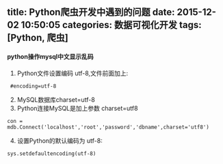 title: Python爬虫开发中遇到的问题
date: 2015-12-02 10:50:05
categories: 数据可视化开发
tags: [Python, 爬虫]
---
#### python操作mysql中文显示乱码
1. Python文件设置编码 utf-8,文件前面加上:
```
 #encoding=utf-8
```
2. MySQL数据库charset=utf-8
3. Python连接MySQL是加上参数 charset=utf8
```
con = mdb.Connect('localhost','root','password','dbname',charset='utf8')
```
4. 设置Python的默认编码为 utf-8:
```
sys.setdefaultencoding(utf-8)
```


